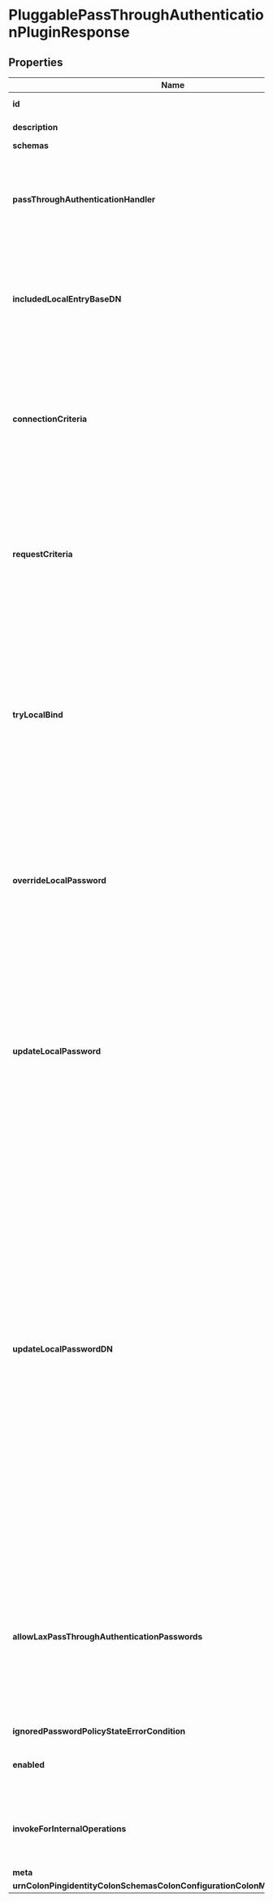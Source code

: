 

# PluggablePassThroughAuthenticationPluginResponse


## Properties

| Name | Type | Description | Notes |
|------------ | ------------- | ------------- | -------------|
|**id** | **String** | Name of the Plugin |  |
|**description** | **String** | A description for this Plugin |  [optional] |
|**schemas** | **List&lt;EnumpluggablePassThroughAuthenticationPluginSchemaUrn&gt;** |  |  |
|**passThroughAuthenticationHandler** | **String** | The component used to manage authentication with the external authentication service. |  |
|**includedLocalEntryBaseDN** | **List&lt;String&gt;** | The base DNs for the local users whose authentication attempts may be passed through to the external authentication service. |  [optional] |
|**connectionCriteria** | **String** | A reference to connection criteria that will be used to indicate which bind requests should be passed through to the external authentication service. |  [optional] |
|**requestCriteria** | **String** | A reference to request criteria that will be used to indicate which bind requests should be passed through to the external authentication service. |  [optional] |
|**tryLocalBind** | **Boolean** | Indicates whether to attempt the bind in the local server first and only send the request to the external authentication service if the local bind attempt fails, or to only attempt the bind in the external service. |  [optional] |
|**overrideLocalPassword** | **Boolean** | Indicates whether to attempt the authentication in the external service if the local user entry includes a password. This property will be ignored if try-local-bind is false. |  [optional] |
|**updateLocalPassword** | **Boolean** | Indicates whether to overwrite the user&#39;s local password if the local bind fails but the authentication attempt succeeds when attempted in the external service. This property may only be set to true if try-local-bind is also true. |  [optional] |
|**updateLocalPasswordDN** | **String** | The DN of the authorization identity that will be used when updating the user&#39;s local password if update-local-password is true. This is primarily intended for use if the Data Sync Server will be used to synchronize passwords between the local server and the external service, and in that case, the DN used here should also be added to the ignore-changes-by-dn property in the appropriate Sync Source object in the Data Sync Server configuration. |  [optional] |
|**allowLaxPassThroughAuthenticationPasswords** | **Boolean** | Indicates whether to overwrite the user&#39;s local password even if the password used to authenticate to the external service would have failed validation if the user attempted to set it directly. |  [optional] |
|**ignoredPasswordPolicyStateErrorCondition** | **List&lt;EnumpluginIgnoredPasswordPolicyStateErrorConditionProp&gt;** |  |  [optional] |
|**enabled** | **Boolean** | Indicates whether the plug-in is enabled for use. |  |
|**invokeForInternalOperations** | **Boolean** | Indicates whether the plug-in should be invoked for internal operations. |  [optional] |
|**meta** | [**MetaMeta**](MetaMeta.md) |  |  [optional] |
|**urnColonPingidentityColonSchemasColonConfigurationColonMessagesColon20** | [**MetaUrnPingidentitySchemasConfigurationMessages20**](MetaUrnPingidentitySchemasConfigurationMessages20.md) |  |  [optional] |



